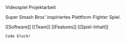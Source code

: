 Videospiel Projektarbeit

Super Smash Bros' inspiriertes Plattform-Fighter Spiel.

[[Software]]
[[Team]]
[[Features]]
[[Spiel-Inhalt]]

```
Code block!
```
